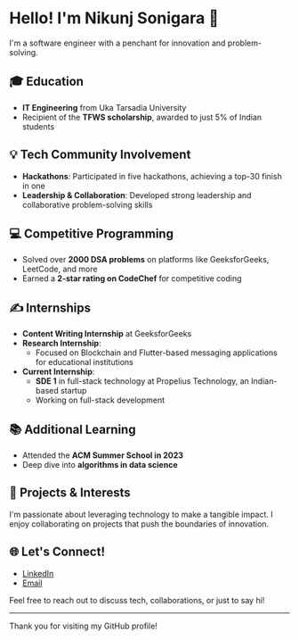 # Hello! I'm Nikunj Sonigara 👋

I'm a software engineer with a penchant for innovation and problem-solving.

## 🎓 Education
- **IT Engineering** from Uka Tarsadia University
- Recipient of the **TFWS scholarship**, awarded to just 5% of Indian students

## 💡 Tech Community Involvement
- **Hackathons**: Participated in five hackathons, achieving a top-30 finish in one
- **Leadership & Collaboration**: Developed strong leadership and collaborative problem-solving skills

## 💻 Competitive Programming
- Solved over **2000 DSA problems** on platforms like GeeksforGeeks, LeetCode, and more
- Earned a **2-star rating on CodeChef** for competitive coding

## ✍️ Internships
- **Content Writing Internship** at GeeksforGeeks
- **Research Internship**:
  - Focused on Blockchain and Flutter-based messaging applications for educational institutions
- **Current Internship**: 
  - **SDE 1** in full-stack technology at Propelius Technology, an Indian-based startup
  - Working on full-stack development

## 📚 Additional Learning
- Attended the **ACM Summer School in 2023**
- Deep dive into **algorithms in data science**

## 🚀 Projects & Interests
I'm passionate about leveraging technology to make a tangible impact. I enjoy collaborating on projects that push the boundaries of innovation.

## 🌐 Let's Connect!
- [LinkedIn](https://www.linkedin.com/in/nikunj-sonigara/)
- [Email](mailto:nikunjsonigara987@gmail.com)

Feel free to reach out to discuss tech, collaborations, or just to say hi!

<!--
[![Top Langs](https://github-readme-stats.vercel.app/api/top-langs/?username=NikunjSonigara&theme=radical&layout=compact&align=right&width=40%)](https://github.com/anuraghazra/github-readme-stats)


![Github stats](https://github-readme-stats.vercel.app/api?username=NikunjSonigara)




 [![GitHub Streak](https://github-readme-streak-stats.herokuapp.com/?user=NikunjSonigara&currStreakNum=2FD3EB&fire=pink&sideLabels=F00&theme=nightowl)](https://git.io/streak-stats)  
 -->






---

Thank you for visiting my GitHub profile!
